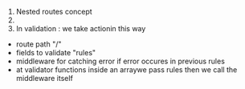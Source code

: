 1. Nested routes concept
2.
3. In validation : we take actionin this way

- route path "/"
- fields to validate "rules"
- middleware for catching error if error occures in previous rules
- at validator functions inside an arraywe pass rules then we call the middleware itself
